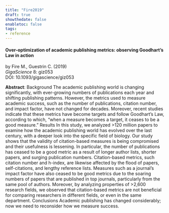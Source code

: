 ```yaml
---
title: "Fire2019"
draft: true
showthedate: false
enabletoc: false
tags:
- reference
---
```


#### **Over-optimization of academic publishing metrics: observing Goodhart’s Law in action**     
by Fire M., Guestrin C. (2019)         
*GigaScience* 8: giz053       
DOI: 10.1093/gigascience/giz053     

**Abstract**:  Background The academic publishing world is changing significantly, with ever-growing numbers of publications each year and shifting publishing patterns. However, the metrics used to measure academic success, such as the number of publications, citation number, and impact factor, have not changed for decades. Moreover, recent studies indicate that these metrics have become targets and follow Goodhart’s Law, according to which, “when a measure becomes a target, it ceases to be a good measure.” Results In this study, we analyzed >120 million papers to examine how the academic publishing world has evolved over the last century, with a deeper look into the specific field of biology. Our study shows that the validity of citation-based measures is being compromised and their usefulness is lessening. In particular, the number of publications has ceased to be a good metric as a result of longer author lists, shorter papers, and surging publication numbers. Citation-based metrics, such citation number and h-index, are likewise affected by the flood of papers, self-citations, and lengthy reference lists. Measures such as a journal’s impact factor have also ceased to be good metrics due to the soaring numbers of papers that are published in top journals, particularly from the same pool of authors. Moreover, by analyzing properties of >2,600 research fields, we observed that citation-based metrics are not beneficial for comparing researchers in different fields, or even in the same department. Conclusions Academic publishing has changed considerably; now we need to reconsider how we measure success.

